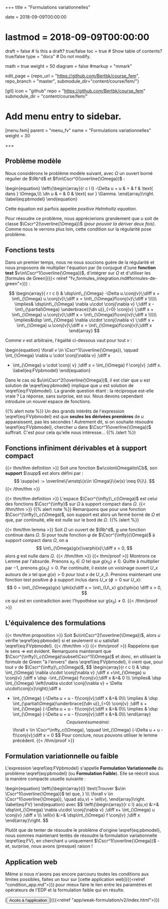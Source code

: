 +++
title = "Formulations variationnelles"

date = 2018-09-09T00:00:00
# lastmod = 2018-09-09T00:00:00

draft = false  # Is this a draft? true/false
toc = true  # Show table of contents? true/false
type = "docs"  # Do not modify.

math = true
weight = 50
diagram = false
#markup = "mmark"


edit_page = {repo_url = "https://github.com/Bertbk/course_fem", repo_branch = "master", submodule_dir="content/course/fem/"}

[git]
  icon = "github"
  repo = "https://github.com/Bertbk/course_fem"
  submodule_dir = "content/course/fem/"


# Add menu entry to sidebar.
[menu.fem]
  parent = "menu_fv"
  name = "Formulations variationnelles"
  weight = 30

+++
$\newcommand{\Cb}{\mathbb{C}}$
$\newcommand{\Rb}{\mathbb{R}}$
$\newcommand{\PS}[2]{\left(#1,#2\right)}$
$\newcommand{\norm}[1]{\left\\|#1\right\\|}$
$\newcommand{\abs}[1]{\left|#1\right|}$
$\newcommand{\xx}{\mathbf{x}}$
$\newcommand{\yy}{\mathbf{y}}$
$\newcommand{\zz}{\mathbf{z}}$
$\newcommand{\nn}{\mathbf{n}}$
$\newcommand{\Ccal}{\mathcal{C}}$
$\newcommand{\Cscr}{\mathscr{C}}$
$\newcommand{\omegai}{\omega\_i}$
$\newcommand{\dsp}{\displaystyle}$
$\newcommand{\diff}{{\rm d}}$
$\newcommand{\conj}[1]{\overline{#1}}$
$\newcommand{\dn}{\partial_\nn}$
$\newcommand{\supp}{\mathrm{supp}}$
$\newcommand{\enstq}[2]{\left\\{#1 \mathrel{}\middle|\mathrel{}#2\right\\}}$

## Problème modèle

Nous considérons le problème modèle suivant, avec $\Omega$ un ouvert borné régulier de $\Rb^d$ et $f\in\Cscr^0(\overline{\Omega})$ :

\begin{equation}
\left\\{\begin{array}{r c l l}
-\Delta u + u & = & f & \text{ dans } \Omega,\\\\\\
\dn u & = & 0 & \text{ sur } \Gamma.
\end{array}\right.
\label{eq:pbmodel}
\end{equation}

Cette équation est parfois appelée *positive Helmholtz equation*.


Pour résoudre ce problème, nous apprécierions grandement que $u$ soit de classe $\Cscr^2(\overline{\Omega})$ *(pour pouvoir la dériver deux fois)*. Comme nous le verrons plus loin, cette condition sur la régularité pose problème. 


## Fonctions tests

Dans un premier temps, nous ne nous soucions guère de la régularité et nous proposons de multiplier l'équation par (le conjugué d')une **fonction test** $v\in\Cscr^1(\overline{\Omega})$, d'intégrer sur $\Omega$ et d'utiliser les [formules de Green]({{< relref "fv_formules_integration.md#formules-de-green">}}) :

$$
\begin{array}{ r r c l}
& \dsp\int\_{\Omega} -\Delta u.\conj{v}\;\diff x + \int\_{\Omega} u.\conj{v}\;\diff x = \int\_{\Omega}f\conj{v}\;\diff x  \\\\\\
\implies&  \dsp\int\_{\Omega} \nabla u\cdot \conj{\nabla v} \;\diff x  - \int\_{\partial\Omega} \underbrace{(\dn u)}_{=0} \conj{v} \;\diff x + \int\_{\Omega} u.\conj{v}\;\diff x = \int\_{\Omega}f\conj{v}\;\diff x \\\\\\
\implies&\dsp \int\_{\Omega} \nabla u\cdot \conj{\nabla v} \;\diff x   + \int\_{\Omega} u.\conj{v}\;\diff x = \int\_{\Omega}f\conj{v}\;\diff x
\end{array}
$$

Comme $v$ est arbitraire, l'égalité ci-dessous vaut pour tout $v$ :

\begin{equation}
\forall v \in \Cscr^1(\overline{\Omega}), \qquad
\int\_{\Omega} \nabla u \cdot \conj{\nabla v} \;\diff x
+ \int\_{\Omega} u \cdot \conj{ v} \;\diff x
= \int\_{\Omega} f \conj{v} \;\diff x.
\label{eq:FVpbmodel}
\end{equation}

Dans le cas où $u\in\Cscr^2(\overline{\Omega})$, il est clair que $u$ est solution de \eqref{eq:pbmodel} implique que $u$ est solution de \eqref{eq:FVpbmodel}. La grande question étant : la réciproque est-elle vraie ? La réponse, sans surprise, est oui. Nous devons cependant introduire un nouvel espace de fonctions.


{{% alert note %}}
Un des grands intérêts de l'expression \eqref{eq:FVpbmodel} est que **seules les dérivées premières** de $u$ apparaissent, pas les secondes ! Autrement dit, si on souhaite résoudre \eqref{eq:FVpbmodel}, chercher $u$ dans $\Cscr^1(\overline{\Omega})$ suffirait. C'est pour cela qu'elle nous intéresse...
{{% /alert %}}

## Fonctions infiniment dérivables et à support compact

{{< thm/thm definition >}}
Soit une fonction $w\colon\Omega\to\Cb$, son **support** $\supp$ est alors défini par :
$$
\supp(w) := \overline\{\enstq\{x\in \Omega\}\{w(x) \neq 0\}\}.
$$
{{< /thm/thm >}}

{{< thm/thm definition >}}
L'espace $\Cscr^{\infty}\_c(\Omega)$ est celui des fonctions $\Cscr^{\infty}$ sur $\Omega$ à support compact dans $\Omega$. 
{{< /thm/thm >}}
{{% alert note %}}
Remarquons que pour une fonction $\Cscr^{\infty}\_c(\Omega)$, son support est alors un fermé borné de $\Omega$ et que, par continuité, elle est nulle sur le bord de $\Omega$.
{{% /alert %}}


{{< thm/thm lemma >}}
Soit $\Omega$ un ouvert de $\Rb^d$, g une fonction continue dans $\Omega$. Si pour toute fonction $\varphi$ de $\Cscr^{\infty}(\Omega)$ à support compact dans $\Omega$, on a
$$
\int\_{\Omega}g(x)\varphi(x)\;\diff x = 0,
$$
alors $g$ est nulle dans $\Omega$.
{{< /thm/thm >}}
{{< thm/proof >}}
Montrons ce Lemme par l'absurde. Prenons $x_0 \in \Omega$ tel que $g(x_0) \neq 0$. Quitte à multiplier par $-1$, prenons $g(x_0) >0$. Par continuité, il existe un voisinage ouvert $U\_x$ autours de $x$ tel que $g(x)>0$ pour tout $x$ de $U\_{x\_0}$. Prenons maintenant une fonction test positive $\phi$ à support inclus dans $U\_x$ ($\phi > 0$ sur $U\_x$):
$$
0 = \int\_{\Omega}g(x) \phi(x)\diff x = \int\_{U\_x} g(x)\phi(x) \diff x > 0,
$$
ce qui est en contradiction avec l'hypothèse sur $g(x_0)\neq 0$.
{{< /thm/proof >}}

## L'équivalence des formulations

{{< thm/thm proposition >}}
Soit $u\in\Cscr^2(\overline{\Omega})$, alors $u$ vérifie \eqref{eq:pbmodel} si et seulement si $u$ satisfait \eqref{eq:FVpbmodel}.
{{< /thm/thm >}}
{{< thm/proof >}}
Rappelons que le sens $\Rightarrow$ est évident. Remarquons maintenant que $\Cscr^{\infty}\_c(\Omega)\subset\Cscr^1(\Omega)$ et donc, en utilisant la formule de Green "à l'envers" dans \eqref{eq:FVpbmodel}, il vient que, pour tout $v$ de $\Cscr^{\infty}\_c(\Omega)$,
$$
  \begin{array}{r r c l}
&    \dsp  \int\_{\Omega} \nabla u\cdot \conj{\nabla v} \;\diff x +\int\_{\Omega}  u \conj{v} \;\diff x \dsp -\int\_{\Omega} f\conj{v}\;\diff x &=& 0 \\\\\\
\implies& \dsp \int\_{\Omega} \left(\nabla u\cdot \conj{\nabla v} + \Delta u\cdot\conj{v}\right)\;\diff x
+ \int\_{\Omega} (-\Delta u +  u - f)\conj{v}\;\diff x &=& 0\\\\\\
 \implies &
\dsp \int\_{\partial\Omega}\underbrace{(\dn u)}_{=0} \conj{v} \;\diff s + \int\_{\Omega} (-\Delta u + u - f)\conj{v}\;\diff x &=& 0\\\\\\
\implies & \dsp \int\_{\Omega} (-\Delta u + u - f)\conj{v}\;\diff x &=& 0\\\\\\
\end{array}
$$
Ce qui se résume ainsi :
$$
\forall v \in \Cscr^\infty\_c(\Omega), \qquad \int\_{\Omega} (-\Delta u + u - f)\conj{v}\;\diff x = 0
$$
Pour conclure, nous pouvons utiliser le lemme précédent.
{{< /thm/proof >}}

## Formulation variationnelle ou faible

L'expression \eqref{eq:FVpbmodel} s'appelle **Formulation Variationnelle** du problème \eqref{eq:pbmodel} (ou **Formulation Faible**). Elle se réécrit sous la manière compacte usuelle suivante : 

\begin{equation}
\left\\{\begin{array}{l}
\text\{Trouver $u\in \Cscr^1(\overline{\Omega})$ tel que, \} \\\\\\
\forall v \in \Cscr^1(\overline{\Omega}), \quad a(u,v) = \ell(v),
\end{array}\right.
\label{eq:FV}
\end{equation}
avec
$$
\left\\{\begin{array}{r c l}
a(u,v) &:=& \dsp\int\_{\Omega} \nabla u\cdot \conj{\nabla v} \;\diff x+ \int\_{\Omega} u \conj{v} \;\diff x \\\\\\
\ell(v) &:=& \dsp\int\_{\Omega} f \conj{v} \;\diff x
\end{array}\right.
$$

Plutôt que de tenter de résoudre le problème d'origine \eqref{eq:pbmodel}, nous sommes maintenant tentés de résoudre la formulation variationnelle \eqref{eq:FV}, en cherchant $u$ uniquement $\Cscr^1(\overline{\Omega})$ - et, surprise, nous avons (presque) raison !

## Application web

Même si nous n'avons pas encore parcouru toutes les conditions aux limites possibles, faites un tour sur [cette application web]({{<relref "condition_app.md">}}) pour mieux faire le lien entre les paramètres et opérateurs de l'EDP et la formulation faible qui en résulte.

[<button type="button" class="btn btn-outline-primary">Accès à l'application</button>]({{<relref "app/weak-formulation/v2/index.html">}})